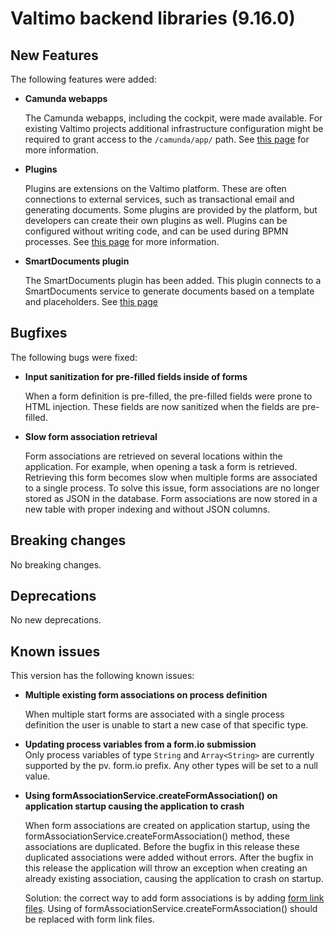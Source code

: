 # Valtimo backend libraries (9.16.0)

## New Features

The following features were added:

*   **Camunda webapps**

    The Camunda webapps, including the cockpit, were made available. For existing Valtimo projects additional infrastructure configuration might be required to grant access to the `/camunda/app/` path. See [this page](https://github.com/valtimo-platform/valtimo-documentation/blob/main/valtimo-implementation/modules/core/camunda-webapps.md) for more information.
*   **Plugins**

    Plugins are extensions on the Valtimo platform. These are often connections to external services, such as transactional email and generating documents. Some plugins are provided by the platform, but developers can create their own plugins as well. Plugins can be configured without writing code, and can be used during BPMN processes. See [this page](https://app.gitbook.com/s/bcArISKZtxWk4tKpZb9P/features/plugins) for more information.
*   **SmartDocuments plugin**

    The SmartDocuments plugin has been added. This plugin connects to a SmartDocuments service to generate documents based on a template and placeholders. See [this page](../../../fundamentals/architectural-overview/modules.md)

## Bugfixes

The following bugs were fixed:

*   **Input sanitization for pre-filled fields inside of forms**

    When a form definition is pre-filled, the pre-filled fields were prone to HTML injection. These fields are now sanitized when the fields are pre-filled.
*   **Slow form association retrieval**

    Form associations are retrieved on several locations within the application. For example, when opening a task a form is retrieved. Retrieving this form becomes slow when multiple forms are associated to a single process. To solve this issue, form associations are no longer stored as JSON in the database. Form associations are now stored in a new table with proper indexing and without JSON columns.

## Breaking changes

No breaking changes.

## Deprecations

No new deprecations.

## Known issues

This version has the following known issues:

*   **Multiple existing form associations on process definition**

    When multiple start forms are associated with a single process definition the user is unable to start a new case of that specific type.
* **Updating process variables from a form.io submission**\
  Only process variables of type `String` and `Array<String>` are currently supported by the pv. form.io prefix. Any other types will be set to a null value.
*   **Using formAssociationService.createFormAssociation() on application startup causing the application to crash**

    When form associations are created on application startup, using the formAssociationService.createFormAssociation() method, these associations are duplicated. Before the bugfix in this release these duplicated associations were added without errors. After the bugfix in this release the application will throw an exception when creating an already existing association, causing the application to crash on startup.

    Solution: the correct way to add form associations is by adding [form link files](https://github.com/valtimo-platform/valtimo-documentation/blob/main/using-valtimo/form-link/configure-task.md). Using of formAssociationService.createFormAssociation() should be replaced with form link files.
